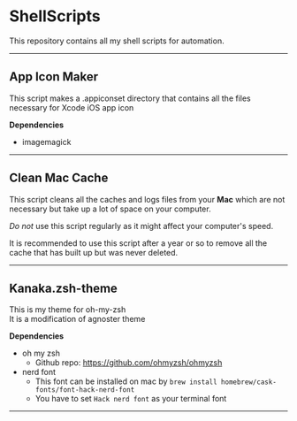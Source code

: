 # ShellScripts
This repository contains all my shell scripts for automation.

---
## App Icon Maker
This script makes a .appiconset directory that contains all the files necessary for Xcode iOS app icon 

**Dependencies**
* imagemagick  
---

## Clean Mac Cache  
This script cleans all the caches and logs files from your **Mac** which are not necessary but take up a lot of space on your computer.  

_Do not_ use this script regularly as it might affect your computer's speed.   

It is recommended to use this script after a year or so to remove all the cache that has built up but was never deleted.  

---

## Kanaka.zsh-theme
This is my theme for oh-my-zsh  
It is a modification of agnoster theme

**Dependencies**
* oh my zsh
  * Github repo: https://github.com/ohmyzsh/ohmyzsh
* nerd font
  * This font can be installed on mac by `brew install homebrew/cask-fonts/font-hack-nerd-font`  
  * You have to set `Hack nerd font` as your terminal font

---
